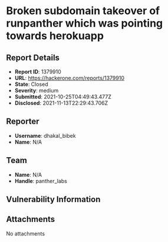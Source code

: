 # Broken subdomain takeover of runpanther which was pointing towards herokuapp

## Report Details
- **Report ID**: 1379910
- **URL**: https://hackerone.com/reports/1379910
- **State**: Closed
- **Severity**: medium
- **Submitted**: 2021-10-25T04:49:43.477Z
- **Disclosed**: 2021-11-13T22:29:43.706Z

## Reporter
- **Username**: dhakal_bibek
- **Name**: N/A

## Team
- **Name**: N/A
- **Handle**: panther_labs

## Vulnerability Information


## Attachments
No attachments
